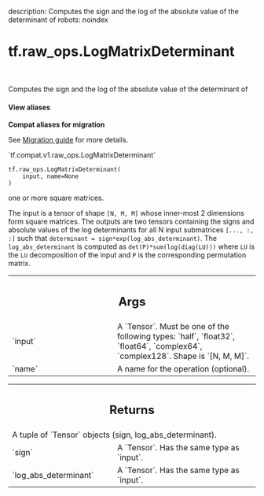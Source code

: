 description: Computes the sign and the log of the absolute value of the determinant of
robots: noindex

# tf.raw_ops.LogMatrixDeterminant

<!-- Insert buttons and diff -->

<table class="tfo-notebook-buttons tfo-api nocontent" align="left">

</table>



Computes the sign and the log of the absolute value of the determinant of

<section class="expandable">
  <h4 class="showalways">View aliases</h4>
  <p>
<b>Compat aliases for migration</b>
<p>See
<a href="https://www.tensorflow.org/guide/migrate">Migration guide</a> for
more details.</p>
<p>`tf.compat.v1.raw_ops.LogMatrixDeterminant`</p>
</p>
</section>

<pre class="devsite-click-to-copy prettyprint lang-py tfo-signature-link">
<code>tf.raw_ops.LogMatrixDeterminant(
    input, name=None
)
</code></pre>



<!-- Placeholder for "Used in" -->

one or more square matrices.

The input is a tensor of shape `[N, M, M]` whose inner-most 2 dimensions
form square matrices. The outputs are two tensors containing the signs and
absolute values of the log determinants for all N input submatrices
`[..., :, :]` such that `determinant = sign*exp(log_abs_determinant)`.
The `log_abs_determinant` is computed as `det(P)*sum(log(diag(LU)))` where `LU`
is the `LU` decomposition of the input and `P` is the corresponding
permutation matrix.

<!-- Tabular view -->
 <table class="responsive fixed orange">
<colgroup><col width="214px"><col></colgroup>
<tr><th colspan="2"><h2 class="add-link">Args</h2></th></tr>

<tr>
<td>
`input`
</td>
<td>
A `Tensor`. Must be one of the following types: `half`, `float32`, `float64`, `complex64`, `complex128`.
Shape is `[N, M, M]`.
</td>
</tr><tr>
<td>
`name`
</td>
<td>
A name for the operation (optional).
</td>
</tr>
</table>



<!-- Tabular view -->
 <table class="responsive fixed orange">
<colgroup><col width="214px"><col></colgroup>
<tr><th colspan="2"><h2 class="add-link">Returns</h2></th></tr>
<tr class="alt">
<td colspan="2">
A tuple of `Tensor` objects (sign, log_abs_determinant).
</td>
</tr>
<tr>
<td>
`sign`
</td>
<td>
A `Tensor`. Has the same type as `input`.
</td>
</tr><tr>
<td>
`log_abs_determinant`
</td>
<td>
A `Tensor`. Has the same type as `input`.
</td>
</tr>
</table>


